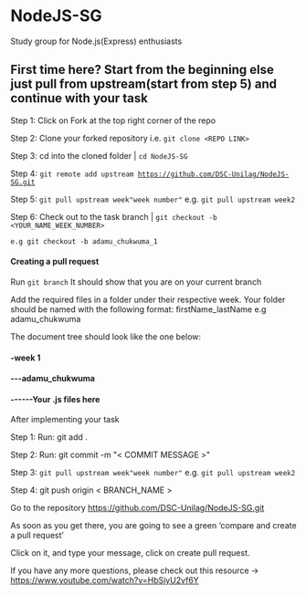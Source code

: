 # NodeJS-SG
Study group for Node.js(Express) enthusiasts

## First time here? Start from the beginning else just pull from upstream(start from step 5) and continue with your task

Step 1: Click on Fork at the top right corner of the repo

Step 2: Clone your forked repository i.e. `git clone <REPO LINK>`

Step 3: cd into the cloned folder | <code>cd NodeJS-SG</code>

Step 4: <code>git remote add upstream https://github.com/DSC-Unilag/NodeJS-SG.git</code>

Step 5: <code>git pull upstream week"week number"</code> e.g. <code>git pull upstream week2</code>

Step 6: Check out to the task branch | <code>git checkout -b <YOUR_NAME_WEEK_NUMBER></code>

<code>e.g git checkout -b adamu_chukwuma_1</code>


#### Creating a pull request
Run <code>git branch</code> It should show that you are on your current branch

Add the required files in a folder under their respective week. Your folder should be named with the following format: firstName_lastName e.g adamu_chukwuma

The document tree should look like the one below:
#### -week 1
#### ---adamu_chukwuma
#### ------Your .js files here

After implementing your task

Step 1: Run: git add .

Step 2: Run: git commit -m "< COMMIT MESSAGE >"

Step 3: <code>git pull upstream week"week number"</code> e.g. <code>git pull upstream week2</code>

Step 4: git push origin < BRANCH_NAME >

Go to the repository https://github.com/DSC-Unilag/NodeJS-SG.git

As soon as you get there, you are going to see a green ‘compare and create a pull request’

Click on it, and type your message, click on create pull request.

If you have any more questions, please check out this resource -> https://www.youtube.com/watch?v=HbSjyU2vf6Y
